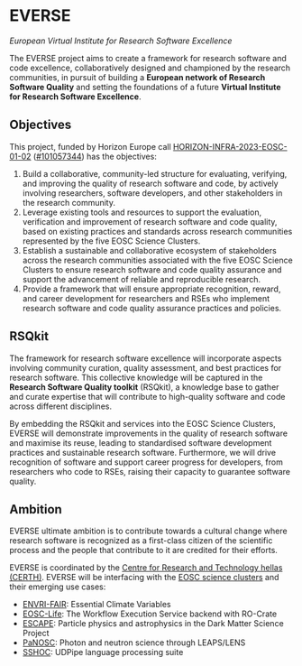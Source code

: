 # EVERSE

_European Virtual Institute for Research Software Excellence_

The EVERSE project aims to create a framework for research software and code excellence, collaboratively designed and championed by the research communities, in pursuit of building a **European network of Research Software Quality** and setting the foundations of a future **Virtual Institute for Research Software Excellence**.

<!-- copied from proposal, rewrite: -->

## Objectives

This project, funded by Horizon Europe call [HORIZON-INFRA-2023-EOSC-01-02](https://ec.europa.eu/info/funding-tenders/opportunities/portal/screen/opportunities/topic-details/horizon-infra-2023-eosc-01-02) ([#101057344](https://doi.org/10.3030/101057344)) has the objectives:
1.  Build a collaborative, community-led structure for evaluating, verifying, and improving the quality of research software and code, by actively involving researchers, software developers, and other stakeholders in the research community.
2.  Leverage existing tools and resources to support the evaluation, verification and improvement of research software and code quality, based on existing practices and standards across research communities represented by the five EOSC Science Clusters.
3.  Establish a sustainable and collaborative ecosystem of stakeholders across the research communities associated with the five EOSC Science Clusters to ensure research software and code quality assurance and support the advancement of reliable and reproducible research.
4.  Provide a framework that will ensure appropriate recognition, reward, and career development for researchers and RSEs who implement research software and code quality assurance practices and policies.

## RSQkit

The framework for research software excellence will incorporate aspects involving community curation, quality assessment, and best practices for research software. This collective knowledge will be captured in the **Research Software Quality toolkit** (RSQkit), a knowledge base to gather and curate expertise that will contribute to high-quality software and code across different disciplines.

By embedding the RSQkit and services into the EOSC Science Clusters, EVERSE will demonstrate improvements in the quality of research software and maximise its reuse, leading to standardised software development practices and sustainable research software. Furthermore, we will drive recognition of software and support career progress for developers, from researchers who code to RSEs, raising their capacity to guarantee software quality.

## Ambition

EVERSE ultimate ambition is to contribute towards a cultural change where research software is recognized as a first-class citizen of the scientific process and the people that contribute to it are credited for their efforts.

EVERSE is coordinated by the [Centre for Research and Technology hellas (CERTH)](https://www.certh.gr). EVERSE will be interfacing with the [EOSC science clusters](https://eosc-portal.eu/esfri-thematic-cluster-projects) and their emerging use cases:

- [ENVRI-FAIR](https://envri.eu/home-envri-fair/): Essential Climate Variables
- [EOSC-Life](https://www.eosc-life.eu/): The Workflow Execution Service backend with RO-Crate
- [ESCAPE](https://projectescape.eu/): Particle physics and astrophysics in the Dark Matter Science Project
- [PaNOSC](https://www.panosc.eu/): Photon and neutron science through LEAPS/LENS
- [SSHOC](https://sshopencloud.eu/): UDPipe language processing suite


